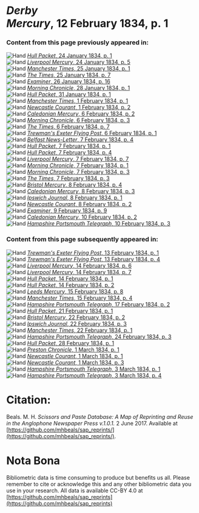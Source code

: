# *Derby Mercury*, 12 February 1834, p. 1  
  
### Content from this page previously appeared in:  
![Hand](http://scissorsandpaste.net/wp-content/uploads/2017/06/smallhandpointer.png) [*Hull Packet*, 24 January 1834, p. 1](https://mhbeals.github.io/sap_html/Hull-Packet/Hull-Packet-24-January-1834-p-1)  
![Hand](http://scissorsandpaste.net/wp-content/uploads/2017/06/smallhandpointer.png) [*Liverpool Mercury*, 24 January 1834, p. 5](https://mhbeals.github.io/sap_html/Liverpool-Mercury/Liverpool-Mercury-24-January-1834-p-5)  
![Hand](http://scissorsandpaste.net/wp-content/uploads/2017/06/smallhandpointer.png) [*Manchester Times*, 25 January 1834, p. 1](https://mhbeals.github.io/sap_html/Manchester-Times/Manchester-Times-25-January-1834-p-1)  
![Hand](http://scissorsandpaste.net/wp-content/uploads/2017/06/smallhandpointer.png) [*The Times*, 25 January 1834, p. 7](https://mhbeals.github.io/sap_html/The-Times/The-Times-25-January-1834-p-7)  
![Hand](http://scissorsandpaste.net/wp-content/uploads/2017/06/smallhandpointer.png) [*Examiner*, 26 January 1834, p. 16](https://mhbeals.github.io/sap_html/Examiner/Examiner-26-January-1834-p-16)  
![Hand](http://scissorsandpaste.net/wp-content/uploads/2017/06/smallhandpointer.png) [*Morning Chronicle*, 28 January 1834, p. 1](https://mhbeals.github.io/sap_html/Morning-Chronicle/Morning-Chronicle-28-January-1834-p-1)  
![Hand](http://scissorsandpaste.net/wp-content/uploads/2017/06/smallhandpointer.png) [*Hull Packet*, 31 January 1834, p. 1](https://mhbeals.github.io/sap_html/Hull-Packet/Hull-Packet-31-January-1834-p-1)  
![Hand](http://scissorsandpaste.net/wp-content/uploads/2017/06/smallhandpointer.png) [*Manchester Times*, 1 February 1834, p. 1](https://mhbeals.github.io/sap_html/Manchester-Times/Manchester-Times-1-February-1834-p-1)  
![Hand](http://scissorsandpaste.net/wp-content/uploads/2017/06/smallhandpointer.png) [*Newcastle Courant*, 1 February 1834, p. 2](https://mhbeals.github.io/sap_html/Newcastle-Courant/Newcastle-Courant-1-February-1834-p-2)  
![Hand](http://scissorsandpaste.net/wp-content/uploads/2017/06/smallhandpointer.png) [*Caledonian Mercury*, 6 February 1834, p. 2](https://mhbeals.github.io/sap_html/Caledonian-Mercury/Caledonian-Mercury-6-February-1834-p-2)  
![Hand](http://scissorsandpaste.net/wp-content/uploads/2017/06/smallhandpointer.png) [*Morning Chronicle*, 6 February 1834, p. 3](https://mhbeals.github.io/sap_html/Morning-Chronicle/Morning-Chronicle-6-February-1834-p-3)  
![Hand](http://scissorsandpaste.net/wp-content/uploads/2017/06/smallhandpointer.png) [*The Times*, 6 February 1834, p. 7](https://mhbeals.github.io/sap_html/The-Times/The-Times-6-February-1834-p-7)  
![Hand](http://scissorsandpaste.net/wp-content/uploads/2017/06/smallhandpointer.png) [*Trewman's Exeter Flying Post*, 6 February 1834, p. 1](https://mhbeals.github.io/sap_html/Trewman's-Exeter-Flying-Post/Trewman's-Exeter-Flying-Post-6-February-1834-p-1)  
![Hand](http://scissorsandpaste.net/wp-content/uploads/2017/06/smallhandpointer.png) [*Belfast News-Letter*, 7 February 1834, p. 4](https://mhbeals.github.io/sap_html/Belfast-News-Letter/Belfast-News-Letter-7-February-1834-p-4)  
![Hand](http://scissorsandpaste.net/wp-content/uploads/2017/06/smallhandpointer.png) [*Hull Packet*, 7 February 1834, p. 1](https://mhbeals.github.io/sap_html/Hull-Packet/Hull-Packet-7-February-1834-p-1)  
![Hand](http://scissorsandpaste.net/wp-content/uploads/2017/06/smallhandpointer.png) [*Hull Packet*, 7 February 1834, p. 4](https://mhbeals.github.io/sap_html/Hull-Packet/Hull-Packet-7-February-1834-p-4)  
![Hand](http://scissorsandpaste.net/wp-content/uploads/2017/06/smallhandpointer.png) [*Liverpool Mercury*, 7 February 1834, p. 7](https://mhbeals.github.io/sap_html/Liverpool-Mercury/Liverpool-Mercury-7-February-1834-p-7)  
![Hand](http://scissorsandpaste.net/wp-content/uploads/2017/06/smallhandpointer.png) [*Morning Chronicle*, 7 February 1834, p. 1](https://mhbeals.github.io/sap_html/Morning-Chronicle/Morning-Chronicle-7-February-1834-p-1)  
![Hand](http://scissorsandpaste.net/wp-content/uploads/2017/06/smallhandpointer.png) [*Morning Chronicle*, 7 February 1834, p. 3](https://mhbeals.github.io/sap_html/Morning-Chronicle/Morning-Chronicle-7-February-1834-p-3)  
![Hand](http://scissorsandpaste.net/wp-content/uploads/2017/06/smallhandpointer.png) [*The Times*, 7 February 1834, p. 3](https://mhbeals.github.io/sap_html/The-Times/The-Times-7-February-1834-p-3)  
![Hand](http://scissorsandpaste.net/wp-content/uploads/2017/06/smallhandpointer.png) [*Bristol Mercury*, 8 February 1834, p. 4](https://mhbeals.github.io/sap_html/Bristol-Mercury/Bristol-Mercury-8-February-1834-p-4)  
![Hand](http://scissorsandpaste.net/wp-content/uploads/2017/06/smallhandpointer.png) [*Caledonian Mercury*, 8 February 1834, p. 3](https://mhbeals.github.io/sap_html/Caledonian-Mercury/Caledonian-Mercury-8-February-1834-p-3)  
![Hand](http://scissorsandpaste.net/wp-content/uploads/2017/06/smallhandpointer.png) [*Ipswich Journal*, 8 February 1834, p. 1](https://mhbeals.github.io/sap_html/Ipswich-Journal/Ipswich-Journal-8-February-1834-p-1)  
![Hand](http://scissorsandpaste.net/wp-content/uploads/2017/06/smallhandpointer.png) [*Newcastle Courant*, 8 February 1834, p. 2](https://mhbeals.github.io/sap_html/Newcastle-Courant/Newcastle-Courant-8-February-1834-p-2)  
![Hand](http://scissorsandpaste.net/wp-content/uploads/2017/06/smallhandpointer.png) [*Examiner*, 9 February 1834, p. 9](https://mhbeals.github.io/sap_html/Examiner/Examiner-9-February-1834-p-9)  
![Hand](http://scissorsandpaste.net/wp-content/uploads/2017/06/smallhandpointer.png) [*Caledonian Mercury*, 10 February 1834, p. 2](https://mhbeals.github.io/sap_html/Caledonian-Mercury/Caledonian-Mercury-10-February-1834-p-2)  
![Hand](http://scissorsandpaste.net/wp-content/uploads/2017/06/smallhandpointer.png) [*Hampshire Portsmouth Telegraph*, 10 February 1834, p. 3](https://mhbeals.github.io/sap_html/Hampshire-Portsmouth-Telegraph/Hampshire-Portsmouth-Telegraph-10-February-1834-p-3)  
  
### Content from this page subsequently appeared in:  
![Hand](http://scissorsandpaste.net/wp-content/uploads/2017/06/smallhandpointer.png) [*Trewman's Exeter Flying Post*, 13 February 1834, p. 1](https://mhbeals.github.io/sap_html/Trewman's-Exeter-Flying-Post/Trewman's-Exeter-Flying-Post-13-February-1834-p-1)  
![Hand](http://scissorsandpaste.net/wp-content/uploads/2017/06/smallhandpointer.png) [*Trewman's Exeter Flying Post*, 13 February 1834, p. 4](https://mhbeals.github.io/sap_html/Trewman's-Exeter-Flying-Post/Trewman's-Exeter-Flying-Post-13-February-1834-p-4)  
![Hand](http://scissorsandpaste.net/wp-content/uploads/2017/06/smallhandpointer.png) [*Liverpool Mercury*, 14 February 1834, p. 6](https://mhbeals.github.io/sap_html/Liverpool-Mercury/Liverpool-Mercury-14-February-1834-p-6)  
![Hand](http://scissorsandpaste.net/wp-content/uploads/2017/06/smallhandpointer.png) [*Liverpool Mercury*, 14 February 1834, p. 7](https://mhbeals.github.io/sap_html/Liverpool-Mercury/Liverpool-Mercury-14-February-1834-p-7)  
![Hand](http://scissorsandpaste.net/wp-content/uploads/2017/06/smallhandpointer.png) [*Hull Packet*, 14 February 1834, p. 1](https://mhbeals.github.io/sap_html/Hull-Packet/Hull-Packet-14-February-1834-p-1)  
![Hand](http://scissorsandpaste.net/wp-content/uploads/2017/06/smallhandpointer.png) [*Hull Packet*, 14 February 1834, p. 2](https://mhbeals.github.io/sap_html/Hull-Packet/Hull-Packet-14-February-1834-p-2)  
![Hand](http://scissorsandpaste.net/wp-content/uploads/2017/06/smallhandpointer.png) [*Leeds Mercury*, 15 February 1834, p. 8](https://mhbeals.github.io/sap_html/Leeds-Mercury/Leeds-Mercury-15-February-1834-p-8)  
![Hand](http://scissorsandpaste.net/wp-content/uploads/2017/06/smallhandpointer.png) [*Manchester Times*, 15 February 1834, p. 4](https://mhbeals.github.io/sap_html/Manchester-Times/Manchester-Times-15-February-1834-p-4)  
![Hand](http://scissorsandpaste.net/wp-content/uploads/2017/06/smallhandpointer.png) [*Hampshire Portsmouth Telegraph*, 17 February 1834, p. 2](https://mhbeals.github.io/sap_html/Hampshire-Portsmouth-Telegraph/Hampshire-Portsmouth-Telegraph-17-February-1834-p-2)  
![Hand](http://scissorsandpaste.net/wp-content/uploads/2017/06/smallhandpointer.png) [*Hull Packet*, 21 February 1834, p. 1](https://mhbeals.github.io/sap_html/Hull-Packet/Hull-Packet-21-February-1834-p-1)  
![Hand](http://scissorsandpaste.net/wp-content/uploads/2017/06/smallhandpointer.png) [*Bristol Mercury*, 22 February 1834, p. 2](https://mhbeals.github.io/sap_html/Bristol-Mercury/Bristol-Mercury-22-February-1834-p-2)  
![Hand](http://scissorsandpaste.net/wp-content/uploads/2017/06/smallhandpointer.png) [*Ipswich Journal*, 22 February 1834, p. 3](https://mhbeals.github.io/sap_html/Ipswich-Journal/Ipswich-Journal-22-February-1834-p-3)  
![Hand](http://scissorsandpaste.net/wp-content/uploads/2017/06/smallhandpointer.png) [*Manchester Times*, 22 February 1834, p. 1](https://mhbeals.github.io/sap_html/Manchester-Times/Manchester-Times-22-February-1834-p-1)  
![Hand](http://scissorsandpaste.net/wp-content/uploads/2017/06/smallhandpointer.png) [*Hampshire Portsmouth Telegraph*, 24 February 1834, p. 3](https://mhbeals.github.io/sap_html/Hampshire-Portsmouth-Telegraph/Hampshire-Portsmouth-Telegraph-24-February-1834-p-3)  
![Hand](http://scissorsandpaste.net/wp-content/uploads/2017/06/smallhandpointer.png) [*Hull Packet*, 28 February 1834, p. 1](https://mhbeals.github.io/sap_html/Hull-Packet/Hull-Packet-28-February-1834-p-1)  
![Hand](http://scissorsandpaste.net/wp-content/uploads/2017/06/smallhandpointer.png) [*Preston Chronicle*, 1 March 1834, p. 1](https://mhbeals.github.io/sap_html/Preston-Chronicle/Preston-Chronicle-1-March-1834-p-1)  
![Hand](http://scissorsandpaste.net/wp-content/uploads/2017/06/smallhandpointer.png) [*Newcastle Courant*, 1 March 1834, p. 1](https://mhbeals.github.io/sap_html/Newcastle-Courant/Newcastle-Courant-1-March-1834-p-1)  
![Hand](http://scissorsandpaste.net/wp-content/uploads/2017/06/smallhandpointer.png) [*Newcastle Courant*, 1 March 1834, p. 3](https://mhbeals.github.io/sap_html/Newcastle-Courant/Newcastle-Courant-1-March-1834-p-3)  
![Hand](http://scissorsandpaste.net/wp-content/uploads/2017/06/smallhandpointer.png) [*Hampshire Portsmouth Telegraph*, 3 March 1834, p. 1](https://mhbeals.github.io/sap_html/Hampshire-Portsmouth-Telegraph/Hampshire-Portsmouth-Telegraph-3-March-1834-p-1)  
![Hand](http://scissorsandpaste.net/wp-content/uploads/2017/06/smallhandpointer.png) [*Hampshire Portsmouth Telegraph*, 3 March 1834, p. 4](https://mhbeals.github.io/sap_html/Hampshire-Portsmouth-Telegraph/Hampshire-Portsmouth-Telegraph-3-March-1834-p-4)  


# Citation: 

Beals. M. H. *Scissors and Paste Database: A Map of Reprinting and Reuse in the Anglophone Newspaper Press v.1.0.1.* 2 June 2017. Available at [https://github.com/mhbeals/sap_reprints/](https://github.com/mhbeals/sap_reprints/). 

# Nota Bona

Bibliometric data is time consuming to produce but benefits us all. Please remember to cite or acknowledge this and any other bibliometric data you use in your research. All data is available CC-BY 4.0 at [https://github.com/mhbeals/sap_reprints](https://github.com/mhbeals/sap_reprints)